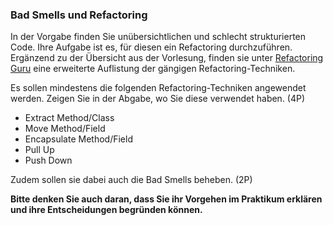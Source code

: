 ### Bad Smells und Refactoring

In der Vorgabe finden Sie unübersichtlichen und schlecht strukturierten Code. 
Ihre Aufgabe ist es, für diesen ein Refactoring durchzuführen.
Ergänzend zu der Übersicht aus der Vorlesung, finden sie unter 
[Refactoring Guru](https://refactoring.guru/refactoring/techniques) eine erweiterte 
Auflistung der gängigen Refactoring-Techniken.

Es sollen mindestens die folgenden Refactoring-Techniken angewendet werden. 
Zeigen Sie in der Abgabe, wo Sie diese verwendet haben. (4P)

- Extract Method/Class
- Move Method/Field
- Encapsulate Method/Field
- Pull Up
- Push Down

Zudem sollen sie dabei auch die Bad Smells beheben. (2P)

**Bitte denken Sie auch daran, dass Sie ihr Vorgehen im Praktikum erklären und ihre 
Entscheidungen begründen können.**
